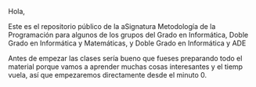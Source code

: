 Hola,

Este es el repositorio público de la aSignatura Metodología de la Programación para algunos de los grupos del Grado en Informática, Doble Grado en Informática y Matemáticas, y Doble Grado en Informática y ADE

Antes de empezar las clases sería bueno que fueses preparando todo el material porque vamos a aprender muchas cosas interesantes y el tiemp vuela, así que empezaremos directamente desde el minuto 0.

<ol>
